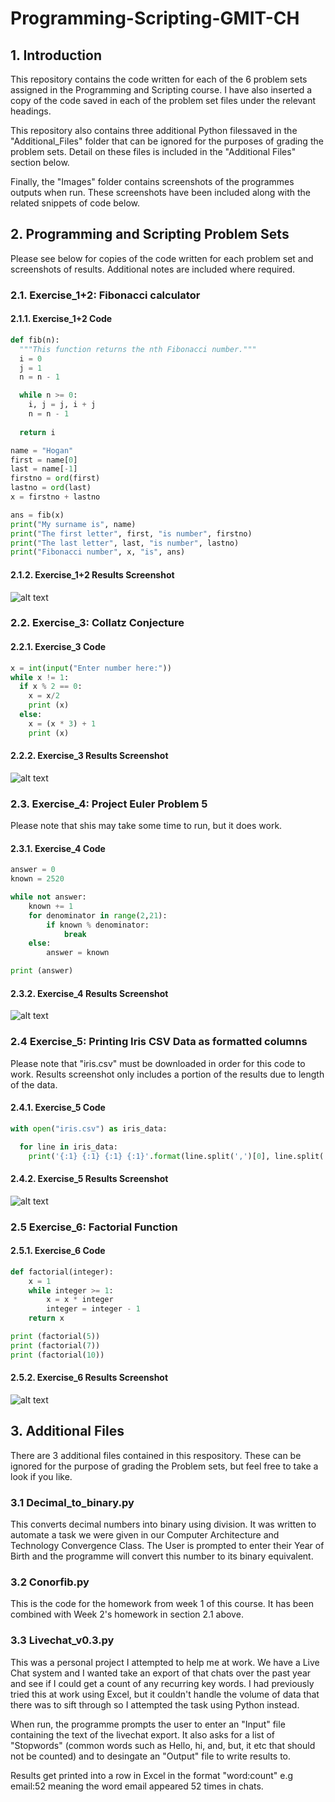 # Programming-Scripting-GMIT-CH

## 1. Introduction 
This repository contains the code written for each of the 6 problem sets assigned in the Programming and Scripting course.
I have also inserted a copy of the code saved in each of the problem set files under the relevant headings.

This repository also contains three additional Python filessaved in the "Additional_Files" folder that can be ignored for the purposes of grading the problem sets. Detail on these files is included in the "Additional Files" section below.

Finally, the "Images" folder contains screenshots of the programmes outputs when run. These screenshots have been included along with the related snippets of code below.

## 2. Programming and Scripting Problem Sets

Please see below for copies of the code written for each problem set and screenshots of results. Additional notes are included where required.

### 2.1. Exercise_1+2: Fibonacci calculator

#### 2.1.1. Exercise_1+2 Code
```python
def fib(n):
  """This function returns the nth Fibonacci number."""
  i = 0
  j = 1
  n = n - 1

  while n >= 0:
    i, j = j, i + j
    n = n - 1
  
  return i

name = "Hogan"
first = name[0]
last = name[-1]
firstno = ord(first)
lastno = ord(last)
x = firstno + lastno

ans = fib(x)
print("My surname is", name)
print("The first letter", first, "is number", firstno)
print("The last letter", last, "is number", lastno)
print("Fibonacci number", x, "is", ans)
```

#### 2.1.2. Exercise_1+2 Results Screenshot
![alt text](https://github.com/ConorHogan/Programming-Scripting-GMIT-CH/blob/master/Images/Exercise2_Results.png "Exercise_1+2 Results")

### 2.2. Exercise_3: Collatz Conjecture

#### 2.2.1. Exercise_3 Code
```python
x = int(input("Enter number here:"))
while x != 1:
  if x % 2 == 0: 
    x = x/2
    print (x) 
  else:
    x = (x * 3) + 1
    print (x)
 ```
#### 2.2.2. Exercise_3 Results Screenshot
![alt text](https://github.com/ConorHogan/Programming-Scripting-GMIT-CH/blob/master/Images/Exercise3_results.png "Exercise_3 Results")

### 2.3. Exercise_4: Project Euler Problem 5
Please note that shis may take some time to run, but it does work.

#### 2.3.1. Exercise_4 Code
```python
answer = 0
known = 2520

while not answer:
    known += 1
    for denominator in range(2,21):
        if known % denominator:
            break
    else:
        answer = known

print (answer)
```

#### 2.3.2. Exercise_4 Results Screenshot
![alt text](https://github.com/ConorHogan/Programming-Scripting-GMIT-CH/blob/master/Images/Exercise4_results.png "Exercise_4 Results")

### 2.4 Exercise_5: Printing Iris CSV Data as formatted columns
Please note that "iris.csv" must be downloaded in order for this code to work. 
Results screenshot only includes a portion of the results due to length of the data.

#### 2.4.1. Exercise_5 Code
```python
with open("iris.csv") as iris_data:

  for line in iris_data:
    print('{:1} {:1} {:1} {:1}'.format(line.split(',')[0], line.split(',')[1], line.split(',')[2], line.split(',')[3]))
```

#### 2.4.2. Exercise_5 Results Screenshot
![alt text](https://github.com/ConorHogan/Programming-Scripting-GMIT-CH/blob/master/Images/Exercise5_Results.png "Exercise_5 Results")

### 2.5 Exercise_6: Factorial Function

#### 2.5.1. Exercise_6 Code
```python
def factorial(integer):
    x = 1
    while integer >= 1:
        x = x * integer
        integer = integer - 1
    return x

print (factorial(5))
print (factorial(7))
print (factorial(10))
```

#### 2.5.2. Exercise_6 Results Screenshot
![alt text](https://github.com/ConorHogan/Programming-Scripting-GMIT-CH/blob/master/Images/Exercise6_results.png "Exercise_6 Results")

## 3. Additional Files
There are 3 additional files contained in this respository. These can be ignored for the purpose of grading the Problem sets, but feel free to take a look if you like.

### 3.1 Decimal_to_binary.py
This converts decimal numbers into binary using division. It was written to automate a task we were given in our Computer Architecture and Technology Convergence Class. The User is prompted to enter their Year of Birth and the programme will convert this number to its binary equivalent.

### 3.2 Conorfib.py
This is the code for the homework from week 1 of this course. It has been combined with Week 2's homework in section 2.1 above.

### 3.3 Livechat_v0.3.py
This was a personal project I attempted to help me at work. We have a Live Chat system and I wanted take an export of that chats over the past year and see if I could get a count of any recurring key words. I had previously tried this at work using Excel, but it couldn't handle the volume of data that there was to sift through so I attempted the task using Python instead. 

When run, the programme prompts the user to enter an "Input" file containing the text of the livechat export. It also asks for a list of "Stopwords" (common words such as Hello, hi, and, but, it etc that should not be counted) and to desingate an "Output" file to write results to. 

Results get printed into a row in Excel in the format "word:count" e.g email:52 meaning the word email appeared 52 times in chats. 


